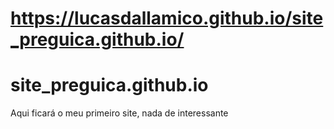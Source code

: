 # https://lucasdallamico.github.io/site_preguica.github.io/
# site_preguica.github.io
Aqui ficará o meu primeiro site, nada de interessante
